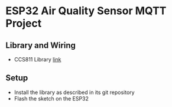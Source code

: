 # ESP32 Air Quality Sensor MQTT Project


## Library and Wiring
- CCS811 Library [link](https://github.com/maarten-pennings/CCS811)

## Setup
- Install the library as described in its git repository
- Flash the sketch on the ESP32